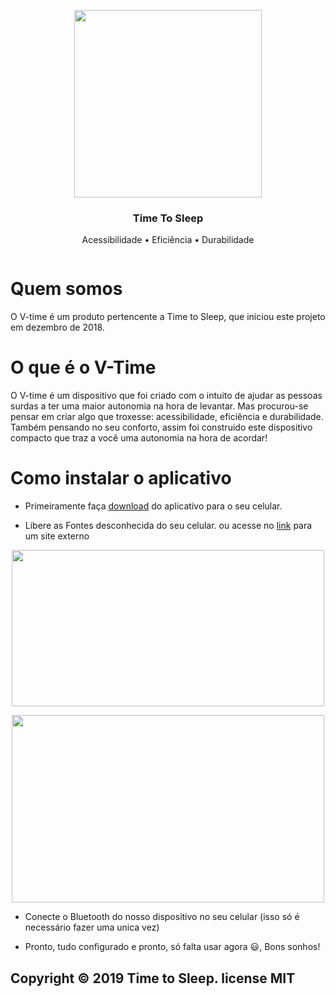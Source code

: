 <p align="center">
    <a href="https:TimeToSleepBR.github.io">
        <img src="https://github.com/TimeToSleepBR/TimeToSleepBR.github.io/blob/master/img/logo_oficial_tts.png" width="300">
    </a>
</p>

<h3 align="center">Time To Sleep</h3>

<p align="center">Acessibilidade • Eficiência • Durabilidade</p>

<p align="center">
    <a href="https://travis-ci.com/Dogfalo/materialize">
        <img src="https://img.shields.io/aur/license/pac" alt="">
    </a>
</p>

# Quem somos 
O V-time é um produto pertencente a Time to Sleep, que iniciou este projeto em dezembro de 2018.

# O que é o V-Time
O V-time é um dispositivo que foi criado com o intuito de ajudar as pessoas surdas a ter uma maior autonomia na hora de levantar. Mas procurou-se pensar em criar algo que troxesse: acessibilidade, eficiência e durabilidade. Também pensando no seu conforto, assim foi construido este dispositivo compacto que traz a você uma autonomia na hora de acordar!

# Como instalar o aplicativo

- Primeiramente faça <a href="https://github.com/TimeToSleepBR/TimeToSleepBR.github.io/raw/master/download/tts.apk">download</a> do aplicativo para o seu celular.

- Libere as Fontes desconhecida do seu celular. ou acesse no <a href="https://www.tudocelular.com/curiosidade/noticias/n139751/como-instalar-apps-fontes-desconhecidas-android.html">link</a> para um site externo

<p align="center">
    <img  src="https://t.tudocdn.net/385044?w=660&h=392" width="500" height="250"> </img>
</p>
<p align="center">
    <img align="center" src="https://t.tudocdn.net/385042?w=660&h=551" width="500" height="300"> </img>
</p>

- Conecte o Bluetooth do nosso dispositivo no seu celular (isso só é necessário fazer uma unica vez)

- Pronto, tudo configurado e pronto, só falta usar agora 😃, Bons sonhos!

## Copyright © 2019 Time to Sleep. license MIT


